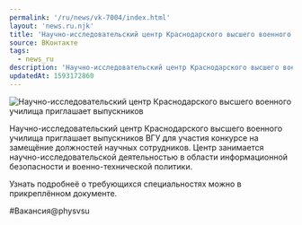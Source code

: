 ```yaml
---
permalink: '/ru/news/vk-7004/index.html'
layout: 'news.ru.njk'
title: 'Научно-исследовательский центр Краснодарского высшего военного училища приглашает выпускников В'
source: ВКонтакте
tags:
  - news_ru
description: 'Научно-исследовательский центр Краснодарского высшего военного училища приглашает выпускников'
updatedAt: 1593172860
---
```

![Научно-исследовательский центр Краснодарского высшего военного училища приглашает выпускников](https://sun9-12.userapi.com/impg/c857224/v857224807/1c2a59/_rh4Cbj9wyY.jpg?size=1280x851&quality=96&sign=23fde23c2f1cdd0ed34868a38ed6ce29&c_uniq_tag=HdJcEQjFbdrJLYS9r-9HvfI4mhrfqW2PlF-R6HMPnss&type=album)

Научно-исследовательский центр Краснодарского высшего военного училища приглашает выпускников ВГУ для участия конкурсе на замещёние должностей научных сотрудников. Центр занимается научно-исследовательской деятельностью в области информационной безопасности и военно-технической политики.

Узнать подробнеё о требующихся специальностях можно в прикреплённом документе.

#Вакансия@physvsu
